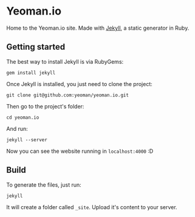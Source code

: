 # Yeoman.io

Home to the Yeoman.io site.
Made with [Jekyll](https://github.com/mojombo/jekyll/), a static generator in Ruby.

## Getting started

The best way to install Jekyll is via RubyGems:

```
gem install jekyll
```

Once Jekyll is installed, you just need to clone the project:

```
git clone git@github.com:yeoman/yeoman.io.git
```

Then go to the project's folder:

```
cd yeoman.io
```

And run:

```
jekyll --server
```

Now you can see the website running in `localhost:4000` :D

## Build

To generate the files, just run:

```
jekyll
```

It will create a folder called `_site`. Upload it's content to your server.